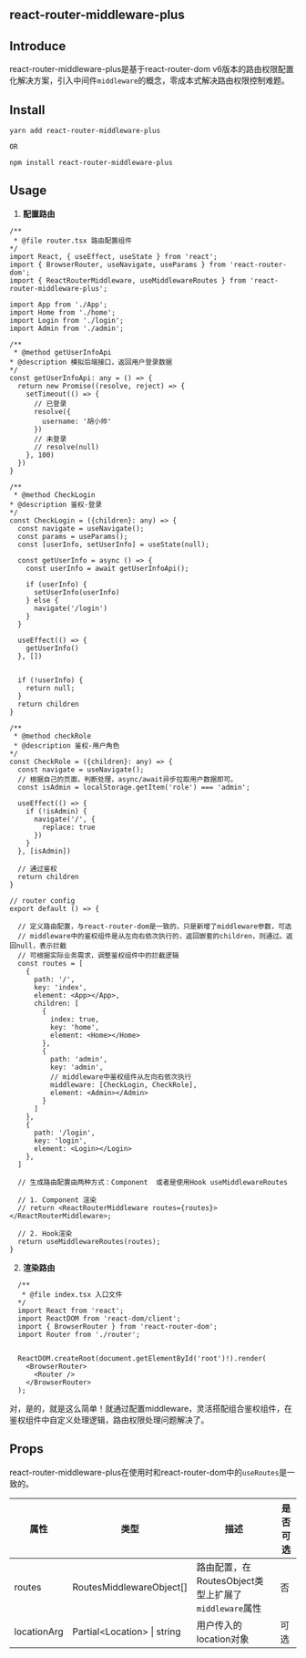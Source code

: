## react-router-middleware-plus

## Introduce
react-router-middleware-plus是基于react-router-dom v6版本的路由权限配置化解决方案，引入中间件`middleware`的概念，零成本式解决路由权限控制难题。

## Install

```shell
yarn add react-router-middleware-plus

OR 

npm install react-router-middleware-plus
```

## Usage
1. **配置路由**
  ```tsx
  /**
   * @file router.tsx 路由配置组件
  */
  import React, { useEffect, useState } from 'react';
  import { BrowserRouter, useNavigate, useParams } from 'react-router-dom';
  import { ReactRouterMiddleware, useMiddlewareRoutes } from 'react-router-middleware-plus';

  import App from './App';
  import Home from './home';
  import Login from './login';
  import Admin from './admin';
  
  /**
   * @method getUserInfoApi
  * @description 模拟后端接口，返回用户登录数据
  */
  const getUserInfoApi: any = () => {
    return new Promise((resolve, reject) => {
      setTimeout(() => {
        // 已登录
        resolve({
          username: '胡小帅'
        })
        // 未登录
        // resolve(null)
      }, 100)
    })
  }

  /**
   * @method CheckLogin
  * @description 鉴权-登录
  */
  const CheckLogin = ({children}: any) => {
    const navigate = useNavigate();
    const params = useParams();
    const [userInfo, setUserInfo] = useState(null);

    const getUserInfo = async () => {
      const userInfo = await getUserInfoApi();

      if (userInfo) {
        setUserInfo(userInfo)
      } else {
        navigate('/login')
      }
    }

    useEffect(() => {
      getUserInfo()
    }, [])


    if (!userInfo) {
      return null;
    }
    return children
  }

  /**
   * @method checkRole
   * @description 鉴权-用户角色
  */
  const CheckRole = ({children}: any) => {
    const navigate = useNavigate();
    // 根据自己的页面，判断处理，async/await异步拉取用户数据即可。
    const isAdmin = localStorage.getItem('role') === 'admin';

    useEffect(() => {
      if (!isAdmin) {
        navigate('/', {
          replace: true
        })
      }
    }, [isAdmin])
    
    // 通过鉴权
    return children
  }

  // router config
  export default () => {

    // 定义路由配置，与react-router-dom是一致的，只是新增了middleware参数，可选
    // middleware中的鉴权组件是从左向右依次执行的，返回嵌套的children，则通过。返回null，表示拦截
    // 可根据实际业务需求，调整鉴权组件中的拦截逻辑
    const routes = [
      {
        path: '/',
        key: 'index',
        element: <App></App>,
        children: [
          {
            index: true,
            key: 'home',
            element: <Home></Home>
          },
          {
            path: 'admin',
            key: 'admin',
            // middleware中鉴权组件从左向右依次执行
            middleware: [CheckLogin, CheckRole],
            element: <Admin></Admin>
          }
        ]
      },
      {
        path: '/login',
        key: 'login',
        element: <Login></Login>
      },
    ]

    // 生成路由配置由两种方式：Component  或者是使用Hook useMiddlewareRoutes
        
    // 1. Component 渲染
    // return <ReactRouterMiddleware routes={routes}></ReactRouterMiddleware>;
    
    // 2. Hook渲染
    return useMiddlewareRoutes(routes);
  }
  ```
2. **渲染路由**

  ```tsx
    /**
     * @file index.tsx 入口文件
    */
    import React from 'react';
    import ReactDOM from 'react-dom/client';
    import { BrowserRouter } from 'react-router-dom';
    import Router from './router';


    ReactDOM.createRoot(document.getElementById('root')!).render(
      <BrowserRouter>
        <Router />
      </BrowserRouter>
    );
  ```

对，是的，就是这么简单！就通过配置middleware，灵活搭配组合鉴权组件，在鉴权组件中自定义处理逻辑，路由权限处理问题解决了。

## Props
react-router-middleware-plus在使用时和react-router-dom中的`useRoutes`是一致的。


| 属性 | 类型 | 描述 | 是否可选 |
| --- | --- |  --- |  --- |
| routes  | RoutesMiddlewareObject[]  | 路由配置，在RoutesObject类型上扩展了`middleware`属性 | 否 |
| locationArg | Partial\<Location\> \| string | 用户传入的location对象 | 可选 |


